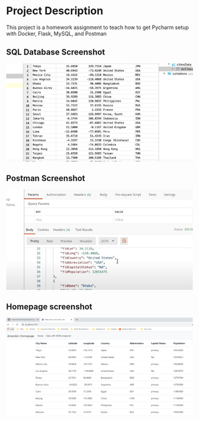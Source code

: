 # Project Description
This project is a homework assignment to teach how to get Pycharm setup with Docker, Flask, MySQL, and Postman

## SQL Database Screenshot
![query result](screenshots/Capture3.JPG)

## Postman Screenshot
![postmant request output](screenshots/Capture2.JPG)

## Homepage screenshot
![homepage with cities data](screenshots/homepage.png)